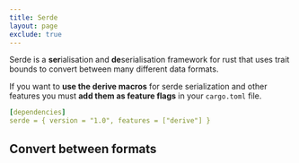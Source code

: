 ```yaml
---
title: Serde
layout: page
exclude: true
---
```


Serde is a **ser**ialisation  and **de**serialisation framework for rust that uses trait bounds to convert between many different data formats.

If you want to **use the derive macros** for serde serialization and other features you must **add them as feature flags** in your `cargo.toml` file.
```yaml
[dependencies]
serde = { version = "1.0", features = ["derive"] }
```

## Convert between formats


<!--stackedit_data:
eyJoaXN0b3J5IjpbLTE3NTc0MDI0MzYsLTEwOTk0OTI4NzFdfQ
==
-->